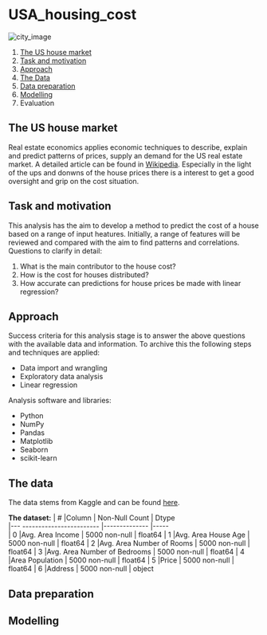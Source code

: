 # USA_housing_cost
![city_image](https://images.unsplash.com/photo-1601332071777-583f25aa864d?ixlib=rb-1.2.1&ixid=eyJhcHBfaWQiOjEyMDd9&auto=format&fit=crop&w=1422&q=80)

1. [The US house market](#business)
2. [Task and motivation](#motivation)
4. [Approach](#aproach)
4. [The Data](#data)
3. [Data preparation](#preparation)
4. [Modelling](#modelling)
5. Evaluation

## The US house market <a name="business"></a>
Real estate economics applies economic techniques to describe, explain and predict patterns of prices, supply an demand for the US real estate market. A detailed article can be found in [Wikipedia](https://en.wikipedia.org/wiki/Real_estate_economics). Especially in the light of the ups and donwns of the house prices there is a interest to get a good oversight and grip on the cost situation.

## Task and motivation <a name="motivation"></a>
This analysis has the aim to develop a method to predict the cost of a house based on a range of input heatures. Initially, a range of features will be reviewed and compared with the aim to find patterns and correlations.
Questions to clarify in detail:
1) What is the main contributor to the house cost?
2) How is the cost for houses distributed?
3) How accurate can predictions for house prices be made with linear regression?

## Approach <a name="approach"></a>
Success criteria for this analysis stage is to answer the above questions with the available data and information. To archive this the following steps and techniques are applied:
- Data import and wrangling
- Exploratory data analysis
- Linear regression

Analysis software and libraries:
- Python
- NumPy
- Pandas
- Matplotlib
- Seaborn
- scikit-learn

## The data <a name="data"></a>
The data stems from Kaggle and can be found [here](https://www.kaggle.com/aariyan101/usa-housingcsv).

**The dataset:**
| #   |Column                       | Non-Null Count | Dtype  
|---  ------------------------      |--------------  |-----  
| 0   |Avg. Area Income             | 5000 non-null  | float64
| 1   |Avg. Area House Age          | 5000 non-null  | float64
| 2   |Avg. Area Number of Rooms    | 5000 non-null  | float64
| 3   |Avg. Area Number of Bedrooms | 5000 non-null  | float64
| 4   |Area Population              | 5000 non-null  | float64
| 5   |Price                        | 5000 non-null  | float64
| 6   |Address                      | 5000 non-null  | object

## Data preparation <a name="preparation"></a>

## Modelling <a name="modelling"></a>


